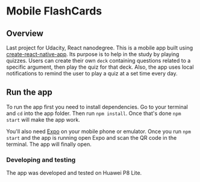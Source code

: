 # Mobile FlashCards

## Overview

Last project for Udacity, React nanodegree.
This is a mobile app built using [create-react-native-app](https://github.com/react-community/create-react-native-app).
Its purpose is to help in the study by playing quizzes. Users can create their own `deck` containing questions related to a specific argument, then play the quiz for that deck. Also, the app uses local notifications to remind the user to play a quiz at a set time every day.

## Run the app

To run the app first you need to install dependencies. Go to your terminal and `cd`
into the app folder. Then run `npm install`. Once that's done `npm start` will make
the app work.

You'll also need [Expo](https://docs.expo.io/versions/latest/index.html) on your mobile phone or emulator.
Once you run `npm start` and the app is running open Expo and scan the QR code in the terminal.
The app will finally open.

### Developing and testing

The app was developed and tested on Huawei P8 Lite.
